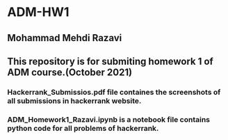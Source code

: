 # ADM-HW1
## Mohammad Mehdi Razavi
## This repository is for submiting homework 1 of ADM course.(October 2021)
### Hackerrank_Submissios.pdf file containes the screenshots of all submissions in hackerrank website.
### ADM_Homework1_Razavi.ipynb is a notebook file contains python code for all problems of hackerrank.
